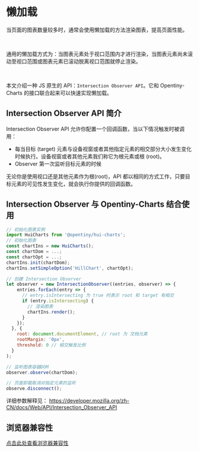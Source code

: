 # 懒加载

当页面的图表数量较多时，通常会使用懒加载的方法渲染图表，提高页面性能。<br>

<br>

通用的懒加载方式为：当图表元素处于视口范围内才进行渲染，当图表元素尚未滚动至视口范围或图表元素已滚动脱离视口范围就停止渲染。<br>

<br>

本文介绍一种 JS 原生的 API：`Intersection Observer API`。它和 Opentiny-Charts 的接口联合起来可以快速实现懒加载。<br>

## Intersection Observer API 简介

Intersection Observer API 允许你配置一个回调函数，当以下情况触发时被调用：

<ul>
<li>每当目标 (target) 元素与设备视窗或者其他指定元素的相交部分大小发生变化时候执行。设备视窗或者其他元素我们称它为根元素或根 (root)。</li>
<li>Observer 第一次监听目标元素的时候</li>
</ul>

无论你是使用视口还是其他元素作为根(root)，API 都以相同的方式工作，只要目标元素的可见性发生变化，就会执行你提供的回调函数。

## Intersection Observer 与 Opentiny-Charts 结合使用

```javascript
// 初始化图表实例
import HuiCharts from '@opentiny/hui-charts';
// 初始化图表
const chartIns = new HuiCharts();
const chartDom = ...;
const chartOpt = ...;
chartIns.init(chartDom);
chartIns.setSimpleOption('HillChart', chartOpt);

// 创建 Intersection Observer
let observer = new IntersectionObserver((entries, observer) => {
    entries.forEach(entry => {
      // entry.isIntersecting 为 true 时表示 root 和 target 有相交
      if (entry.isIntersecting) {
        // 渲染图表
        chartIns.render();
      }
    });
  }, {
    root: document.documentElement, // root 为 文档元素
    rootMargin: '0px', 
    threshold: 0 // 相交触发比例
  }
);

// 监听图表容器DOM
observer.observe(chartDom);

// 页面卸载取消对指定元素的监听
observe.disconnect();
```

详细参数解释见： https://developer.mozilla.org/zh-CN/docs/Web/API/Intersection_Observer_API

## 浏览器兼容性

<a href='https://developer.mozilla.org/zh-CN/docs/Web/API/Intersection_Observer_API#%E6%B5%8F%E8%A7%88%E5%99%A8%E5%85%BC%E5%AE%B9%E6%80%A7' target="_blank">点击此处查看浏览器兼容性</a>
